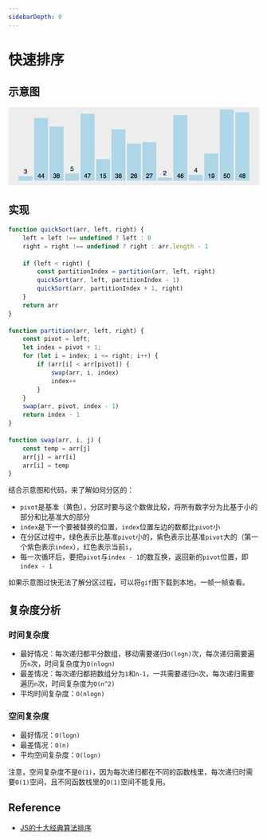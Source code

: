 ```yaml
---
sidebarDepth: 0
---
```


# 快速排序

## 示意图

![快速排序示意图](./index.gif)

## 实现

```js
function quickSort(arr, left, right) {
    left = left !== undefined ? left : 0
    right = right !== undefined ? right : arr.length - 1

    if (left < right) {
        const partitionIndex = partition(arr, left, right)
        quickSort(arr, left, partitionIndex - 1)
        quickSort(arr, partitionIndex + 1, right)
    }
    return arr
}

function partition(arr, left, right) {
    const pivot = left;
    let index = pivot + 1;
    for (let i = index; i <= right; i++) {
        if (arr[i] < arr[pivot]) {
            swap(arr, i, index)
            index++
        }
    }
    swap(arr, pivot, index - 1)
    return index - 1
}

function swap(arr, i, j) {
    const temp = arr[j]
    arr[j] = arr[i]
    arr[i] = temp
}
```

结合示意图和代码，来了解如何分区的：

- `pivot`是基准（黄色），分区时要与这个数做比较，将所有数字分为比基于小的部分和比基准大的部分
- `index`是下一个要被替换的位置，`index`位置左边的数都比`pivot`小
- 在分区过程中，绿色表示比基准`pivot`小的，紫色表示比基准`pivot`大的（第一个紫色表示`index`），红色表示当前`i`，
- 每一次循环后，要把`pivot`与`index - 1`的数互换，返回新的`pivot`位置，即`index - 1`

如果示意图过快无法了解分区过程，可以将`gif`图下载到本地，一帧一帧查看。

## 复杂度分析

### 时间复杂度

- 最好情况：每次递归都平分数组，移动需要递归`O(logn)`次，每次递归需要遍历`n`次，时间复杂度为`O(nlogn)`
- 最差情况：每次递归都把数组分为`1`和`n-1`，一共需要递归`n`次，每次递归需要遍历`n`次，时间复杂度为`O(n^2)`
- 平均时间复杂度：`O(nlogn)`

### 空间复杂度

- 最好情况：`O(logn)`
- 最差情况：`O(n)`
- 平均空间复杂度：`O(logn)`

注意，空间复杂度不是`O(1)`，因为每次递归都在不同的函数栈里，每次递归时需要`O(1)`空间，且不同函数栈里的`O(1)`空间不能复用。

## Reference

- [JS的十大经典算法排序](https://www.cnblogs.com/dushao/p/6004883.html)
